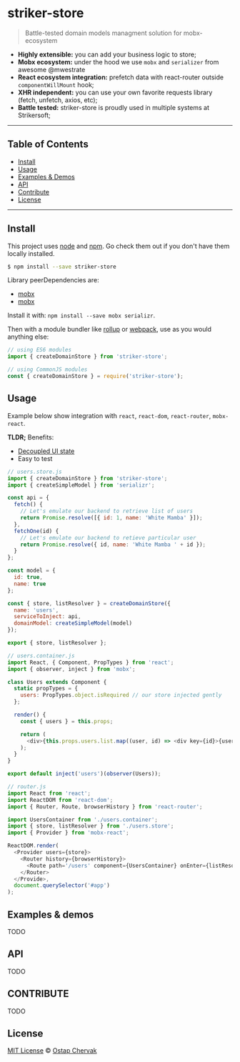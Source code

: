 # striker-store
> Battle-tested domain models managment solution for mobx-ecosystem

-   **Highly extensible:**  you can add your business logic to store;
-   **Mobx ecosystem:** under the hood we use `mobx` and `serializer` from awesome @mwestrate
-   **React ecosystem integration:** prefetch data with react-router outside `componentWillMount` hook; 
-   **XHR independent:** you can use your own favorite requests library (fetch, unfetch, axios, etc);
-   **Battle tested:** striker-store is proudly used in multiple systems at Strikersoft;

* * *
## Table of Contents

-   [Install](#install)
-   [Usage](#usage)
-   [Examples & Demos](#examples--demos)
-   [API](#api)
-   [Contribute](#contribute)
-   [License](#license)

* * *
## Install

This project uses [node](http://nodejs.org) and [npm](https://npmjs.com). Go check them out if you don't have them locally installed.

```sh
$ npm install --save striker-store
```
Library peerDependencies are:
- [mobx](https://github.com/mobxjs/mobx)
- [mobx](https://github.com/mobxjs/serializr)

Install it with: `npm install --save mobx serializr`.

Then with a module bundler like [rollup](http://rollupjs.org/) or [webpack](https://webpack.js.org/), use as you would anything else:

```javascript
// using ES6 modules
import { createDomainStore } from 'striker-store';

// using CommonJS modules
const { createDomainStore } = require('striker-store');
```

## Usage
Example below show integration with `react`, `react-dom`, `react-router`, `mobx-react`.

**TLDR;**
Benefits:
- [Decoupled UI state](https://medium.com/@mweststrate/how-to-decouple-state-and-ui-a-k-a-you-dont-need-componentwillmount-cc90b787aa37#.wx80r2qxy)
- Easy to test

```js
// users.store.js
import { createDomainStore } from 'striker-store';
import { createSimpleModel } from 'serializr';

const api = {
  fetch() {
    // Let's emulate our backend to retrieve list of users
    return Promise.resolve([{ id: 1, name: 'White Mamba' }]);
  },
  fetchOne(id) {
    // Let's emulate our backend to retieve particular user
    return Promise.resolve({ id, name: 'White Mamba ' + id });
  }
};

const model = {
  id: true,
  name: true
};

const { store, listResolver } = createDomainStore({
  name: 'users',
  serviceToInject: api,
  domainModel: createSimpleModel(model)
});

export { store, listResolver };

// users.container.js
import React, { Component, PropTypes } from 'react';
import { observer, inject } from 'mobx';

class Users extends Component {
  static propTypes = {
    users: PropTypes.object.isRequired // our store injected gently
  };

  render() {
    const { users } = this.props;

    return (
      <div>{this.props.users.list.map((user, id) => <div key={id}>{user.name}</div>)}</div>
    );
  }
}

export default inject('users')(observer(Users));

// router.js
import React from 'react';
import ReactDOM from 'react-dom';
import { Router, Route, browserHistory } from 'react-router';

import UsersContainer from './users.container';
import { store, listResolver } from './users.store';
import { Provider } from 'mobx-react';

ReactDOM.render(
  <Provider users={store}>
    <Router history={browserHistory}>
      <Route path='/users' component={UsersContainer} onEnter={listResolver} />
    </Router>
  </Provide>,
  document.querySelector('#app')
);
```

## Examples & demos
TODO

## API
TODO

## CONTRIBUTE
TODO

## License

[MIT License](LICENSE.md) © [Ostap Chervak](https://twitter.com/chervakostap)
